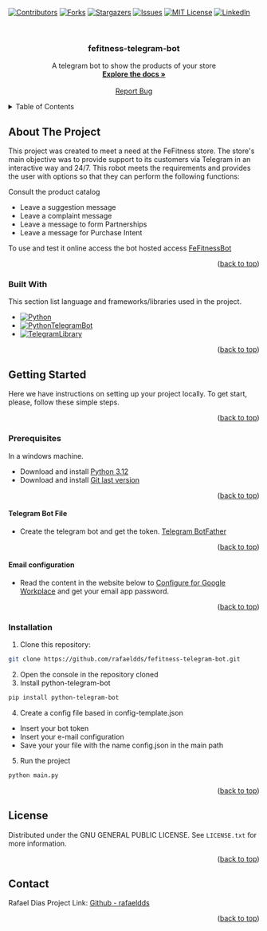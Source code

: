 <a name="readme-top"></a>

[![Contributors][contributors-shield]][contributors-url]
[![Forks][forks-shield]][forks-url]
[![Stargazers][stars-shield]][stars-url]
[![Issues][issues-shield]][issues-url]
[![MIT License][license-shield]][license-url]
[![LinkedIn][linkedin-shield]][linkedin-url]

<br />
<div align="center">
  <a href="https://github.com/othneildrew/Best-README-Template">
  </a>

  <h3 align="center">fefitness-telegram-bot</h3>

  <p align="center">
    A telegram bot to show the products of your store
    <br />
    <a href="https://github.com/rafaeldds/fefitness-telegram-bot"><strong>Explore the docs »</strong></a>
    <br />
    <br />
    <a href="https://github.com/rafaeldds/fefitness-telegram-bot/issues">Report Bug</a>
    </p>
</div>

<!-- TABLE OF CONTENTS -->
<details>
  <summary>Table of Contents</summary>
  <ol>
    <li>
      <a href="#about-the-project">About The Project</a>
      <ul>
        <li><a href="#built-with">Built With</a></li>
      </ul>
    </li>
    <li>
      <a href="#getting-started">Getting Started</a>
      <ul>
        <li><a href="#prerequisites">Prerequisites</a></li>
          <ul>
            <li><a href="#telegram-bot-file">Telegram Bot File</a></li>
            <li><a href="#email-configuration">Email configuration</a></li>
          </ul>
        <li><a href="#installation">Installation</a></li>
      </ul>
    </li>
    <li><a href="#license">License</a></li>
    <li><a href="#contact">Contact</a></li>
  </ol>
</details>


## About The Project

This project was created to meet a need at the FeFitness store.
The store's main objective was to provide support to its customers via Telegram in an interactive way and 24/7.
This robot meets the requirements and provides the user with options so that they can perform the following functions:

Consult the product catalog
* Leave a suggestion message
* Leave a complaint message
* Leave a message to form Partnerships
* Leave a message for Purchase Intent

To use and test it online access the bot hosted access [FeFitnessBot](https://web.telegram.org/k/#@FeFitnessBot)

<p align="right">(<a href="#readme-top">back to top</a>)</p>

### Built With

This section list language and frameworks/libraries used in the project.

* [![Python][Python.com]][Python-url]
* [![PythonTelegramBot][PythonTelegramBot.com]][PythonTelegramBot-url]
* [![TelegramLibrary][TelegramLibrary.com]][TelegramLibrary-url]

<p align="right">(<a href="#readme-top">back to top</a>)</p>

## Getting Started

Here we have instructions on setting up your project locally. To get start, please, follow these simple steps.

<p align="right">(<a href="#readme-top">back to top</a>)</p>

### Prerequisites

In a windows machine.

- Download and install [Python 3.12](https://www.python.org/downloads/windows/)
- Download and install [Git last version](https://git-scm.com/download/win)

<p align="right">(<a href="#readme-top">back to top</a>)</p>

#### Telegram Bot File

- Create the telegram bot and get the token. [Telegram BotFather](https://core.telegram.org/bots/tutorial)

<p align="right">(<a href="#readme-top">back to top</a>)</p>
 
#### Email configuration

- Read the content in the website below to [Configure for Google Workplace](https://help.warmupinbox.com/en/articles/4934806-configure-for-google-workplace-with-two-factor-authentication-2fa) and get your email app password.

<p align="right">(<a href="#readme-top">back to top</a>)</p>

### Installation

1. Clone this repository:
  ```sh
  git clone https://github.com/rafaeldds/fefitness-telegram-bot.git
  ```
2. Open the console in the repository cloned
3. Install python-telegram-bot 
  ```sh
  pip install python-telegram-bot 
  ```
4. Create a config file based in config-template.json
  - Insert your bot token
  - Insert your e-mail configuration
  - Save your your file with the name config.json in the main path 
5. Run the project
  ```sh
  python main.py
  ```

<p align="right">(<a href="#readme-top">back to top</a>)</p>

## License

Distributed under the GNU GENERAL PUBLIC LICENSE. See `LICENSE.txt` for more information.

<p align="right">(<a href="#readme-top">back to top</a>)</p>

## Contact

Rafael Dias
Project Link: [Github - rafaeldds](https://github.com/rafaeldds)

<p align="right">(<a href="#readme-top">back to top</a>)</p>

[contributors-shield]: https://img.shields.io/github/contributors/rafaeldds/fefitness-telegram-bot.svg?style=for-the-badge
[contributors-url]: https://github.com/rafaeldds/fefitness-telegram-bot/graphs/contributors
[forks-shield]: https://img.shields.io/github/forks/rafaeldds/fefitness-telegram-bot.svg?style=for-the-badge
[forks-url]: https://github.com/rafaeldds/fefitness-telegram-bot/network/members
[stars-shield]: https://img.shields.io/github/stars/rafaeldds/fefitness-telegram-bot.svg?style=for-the-badge
[stars-url]: https://github.com/rafaeldds/fefitness-telegram-bot/stargazers
[issues-shield]: https://img.shields.io/github/issues/rafaeldds/fefitness-telegram-bot.svg?style=for-the-badge
[issues-url]: https://github.com/rafaeldds/fefitness-telegram-bot/issues
[license-shield]: https://img.shields.io/github/license/rafaeldds/fefitness-telegram-bot.svg?style=for-the-badge
[license-url]: https://github.com/rafaeldds/fefitness-telegram-bot/blob/master/LICENSE.txt
[linkedin-shield]: https://img.shields.io/badge/-LinkedIn-black.svg?style=for-the-badge&logo=linkedin&colorB=555
[linkedin-url]: https://www.linkedin.com/in/rafael-diias/
[Python.com]: https://www.python.org/static/img/python-logo.png
[Python-url]: https://www.python.org/
[PythonTelegramBot.com]: https://raw.githubusercontent.com/python-telegram-bot/logos/master/logo-text/png/ptb-logo-text_768.png
[PythonTelegramBot-url]: https://docs.python-telegram-bot.org/
[TelegramLibrary.com]: https://encrypted-tbn0.gstatic.com/images?q=tbn:ANd9GcTEQZZZfVLxiGaVTZCHV23c7YOqBZb23IirPSpZEUNpgnSeagGtN5y3STx90fng3UCKyLQ&usqp=CAU
[TelegramLibrary-url]: https://core.telegram.org/bots/api
